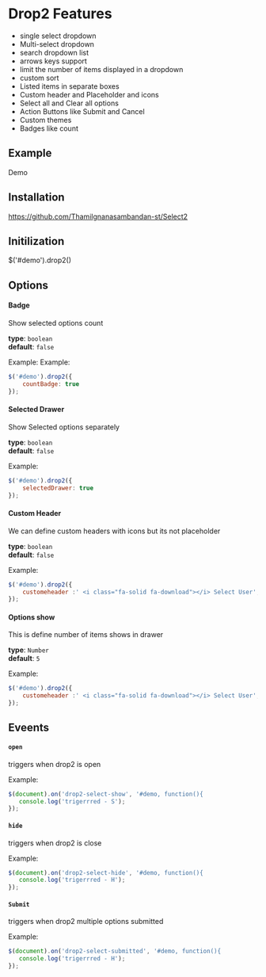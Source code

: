 # Drop2 Features

- single select dropdown
- Multi-select dropdown
- search dropdown list
- arrows keys support
- limit the number of items displayed in a dropdown
- custom sort
- Listed items in separate boxes
- Custom header and Placeholder and icons 
- Select all and Clear all options 
- Action Buttons like Submit and Cancel
- Custom themes
- Badges like count


## Example

Demo

## Installation

https://github.com/Thamilgnanasambandan-st/Select2

## Initilization 

$('#demo').drop2()

## Options

#### Badge

Show selected options count

**type**: `boolean`  
**default**: `false`  

Example:
Example:  
```js
$('#demo').drop2({
    countBadge: true
});
```

#### Selected Drawer

Show Selected options separately 

**type**: `boolean`  
**default**: `false`  

Example:  
```js
$('#demo').drop2({
    selectedDrawer: true
});
```

#### Custom Header 

We can define custom headers with icons but its not placeholder 

**type**: `boolean`  
**default**: `false`  

Example:  
```js
$('#demo').drop2({
    customeheader :' <i class="fa-solid fa-download"></i> Select User',
});
```

#### Options show

This is define number of items shows in drawer 

**type**: `Number`  
**default**: `5`  

Example:  
```js
$('#demo').drop2({
    customeheader :' <i class="fa-solid fa-download"></i> Select User',
});
```

## Eveents 

#### `open`

triggers when drop2 is open 

Example:  
```js
$(document).on('drop2-select-show', '#demo, function(){
   console.log('trigerrred - S');
});
```

#### `hide`

triggers when drop2 is close

Example:  
```js
$(document).on('drop2-select-hide', '#demo, function(){
   console.log('trigerrred - H');
});
```


#### `Submit` 

triggers when drop2 multiple options submitted 

Example:  
```js
$(document).on('drop2-select-submitted', '#demo, function(){
   console.log('trigerrred - H');
});
```


